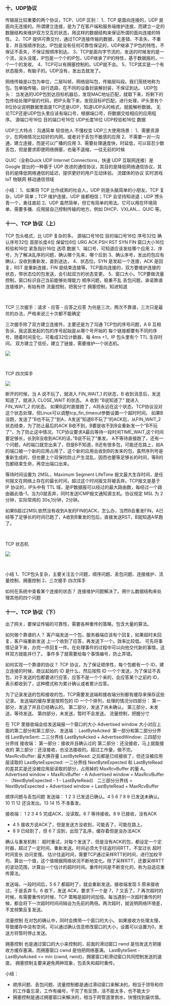 

### 十、UDP协议

传输层比较重要的两个协议，TCP、UDP
区别：
1、TCP 是面向连接的，UDP 是面向无连接的。所谓建立连接，是为了在客户端和服务端维护连接，而建立一定的数据结构来维护双方交互的状态，用这样的数据结构来保证所谓的面向连接的特性。
2、TCP 提供可靠交付，通过TCP连接传输的数据，无差错、不丢失、不重复、并且按顺序到达。IP包是没有任何可靠性保证的，UDP继承了IP包的特性，不保证不丢失，不保证按顺序到达。
3、TCP是面向字节流的，发送的时候发的是一个流，没头没尾，IP包是一个个的IP包，UDP继承了IP的特性，基于数据报的，一个一个的发收。
4、TCP可以有拥塞控制的。UDP就不会。
5、TCP其实是一个有状态服务，有脑子的。UDP没有，发出去就发了。

网络传输是以包为单位，二层叫帧，网络层叫包，传输层叫段。我们笼统地称为包。包单独传输，自行选路，在不同的设备封装解封装，不保证到达。
UDP包头：
当发送的UDP包到达目标机器后，发现MAC地址匹配，就取下来，将剩下的包传给处理IP层的代码，把IP头取下来，发现目标IP匹配，进行处理，IP头里有个8位协议说明数据里面是TCP还是UDP，知道UDP头的格式，就能解析数据。
无论TCP还是UDP包头里应该有端口号，根据端口号，将数据交给相应的应用程序。
源端口号16位  目的端口号16位  UDP长度16位  UDP校验和16位  数据

UDP三大特点：沟通简单 轻信他人 不懂权变
UDP三大使用场景：
1、需要资源少，在网络情况比较好的内网，或者对于丢包不敏感的应用
2、不需要一对一沟通，建立连接，而是可以广播的应用
3、需要处理速度快，时延低，可以容忍少数丢包，但是要求即便网络拥塞，也毫不退缩，一往无前的时候

QUIC（全称Quick UDP Internet Connections，快速 UDP 互联网连接）是 Google 提出的一种基于 UDP 改进的通信协议，其目的是降低网络通信协议，其目的是降低网络通信的延迟，提供更好的用户互动体验。
流媒体的协议
实时游戏
IoT 物联网
移动通信领域

小结：
1、如果将 TCP 比作成熟的社会人，UDP 则是头脑简单的小朋友。TCP 复杂，UDP 简单；TCP 维护连接，UDP 谁都相信；TCP 会坚持知进退；UDP 愣头青一个，勇往直前
2、UDP 虽然简单，但它有简单的用法。它可以用在环境简单、需要多播、应用层自己控制传输的地方。例如 DHCP、VXLAN、、QUIC 等。



### 十一、TCP 协议（上）

TCP 包头格式，比 UDP 复杂的多。
源端口号16位  目的端口号16位  序号32位  确认序号32位  首部长度4位  保留位6位
URG ACK PSH RST SYN FIN   窗口大小16位  校验和16位 紧急指针16位 选项 数据
1、端口号，可知道应该发给哪个应用
2、序号，为了解决乱序的问题，确认哪个先来，哪个后到
3、确认序号，发出的包应有确认，没收到重新发，直到送达，
4、状态位。SYN 是发起一个连接，ACK 是回复，RST 是重新连接，FIN 是结束连接等。TCP面向连接的，双方要维护连接的状态，带状态位的包发送，会引起双方的状态变更。
5、窗口大小。TCP要做流量控制，窗口标识自己当前能够处理能力
顺序问题，稳重不乱
丢包问题，承诺靠谱
连接维护，有始有终
流量控制，把我分寸
拥塞控制，知进知退


<br>

TCP 三次握手：请求 - 应答 - 应答之应答
为何是三次，两次不靠谱，三次只是最优的办法，严格来说三十次都不能确定

三次握手除了双方建立连接外，主要还是为了沟通 TCP包的序号问题，A B 互相告诉，我这面发起的包的序号起始是从哪个号开始的
每个链接都要有不同的序号，随着时间变化，可看成32位计数器，每 4ms +1，IP 包头里有个 TTL 生存时间。
双方建立了信任，建立了链接，需要维护一个状态机。

![](https://github.com/MA806P/ComputerScienceNotes/blob/master/ComputerNetwork/Images/5-Transfer-Connect.jpg)

<br>

TCP 四次挥手

![](https://github.com/MA806P/ComputerScienceNotes/blob/master/ComputerNetwork/Images/5-Transfer-Disconnect.jpg)

断开的时候，当 A 说不玩了，就进入 FIN_WAIT_1 的状态，B 收到消息后，发送知道了。就进入 CLOSE_WAIT 的状态。
A 收到 ”B说知道了“ 就进入 FIN_WAIT_2 的状态。
如果B这时直接跑了，A将永远在这个状态，TCP协议没对这个状态处理，但Linux可以调整tcp_fin_timeout参数设置一个超时时间。
如果B没跑，发送了”B也不玩了“到A，A发送”知道B不玩了“的ACK后，从FIN_WAIT_2状态结束，为了防止最后的ACK B收不到，B要是收不到B会重新发一个”B不玩了“，为了防止这中情况，TCP协议要求A最后等待一段时间TIME_WAIT,这个时间要足够长，长到B没收到ACK的话，”B说不玩了“重发。
A不等待直接跑了，还有一个问题，A的端口就空出来了，但是B不知道，B还有很多包，可能还在路上，如A的端口被一个新的应用占用了，这个新的应用会收到B的发来的包，虽然序列号是重新生成的，但也要上个双保险防止产生混乱，因而也要等足够长的时间，等B的包都结束生命，再空出端口出来。

等待时间设置为 2MSL，Maximum Segment LifeTime 报文最大生存时间，是任何报文在网络上存在的最长时间，超过这个时间报文将被丢弃。TCP报文是基于 IP 协议的，IP头中有 TTL 域，是IP数据报可以经过的最大路由数，每经过一个路由器此值-1，当为0就丢弃，同时发送ICMP报文通知源主机。协议规定 MSL 为 2分钟，实际常用的 30s,1分钟，2分钟。

如果B超过2MSL依然没有收到A发的FIN的ACK，怎么办，当然B会重发FIN，A已经等了足够长的时间已跑了，A收到B重发的包后，直接发送RST，B就知道A早跑了。

<br>

TCP 状态机

![](https://github.com/MA806P/ComputerScienceNotes/blob/master/ComputerNetwork/Images/5-Transfer-status.jpg)

<br>

小结
1、TCP包头复杂，主要关注五个问题，顺序问题、丢包问题、连接维护、流量控制、拥塞控制
2、三次握手  四次挥手

如何在系统中查看某个连接的状态？
连接维护问题解决了。用什么数据结构来处理其他的四个问题




### 十一、TCP 协议（下）
出了网关，要保证传输的可靠性，需要各种重传的策略，包含大量的算法。

如何做个靠谱的人？
客户端发送一个包，服务器端应该有个回复，如果超时未回复，客户端重新发送
上一个收到了应答，再发送下一个。效率比较低。
可先将事情记录下来，办完一件回复一件。在处理事件的过程中可以向他交代新的事情，这样双方就能并行了。
事件多了就需要给每个事情编号，防止弄错。

如何实现一个靠谱的协议？
TCP 协议，为了保证顺序性，每个包都有一个 ID，建立连接的时候，商议起始的 ID 是什么，然后按照 ID 一个个发送，为了保证不丢包，对于发送的包都要进行应答，应答不是一个个来的，会应答某个之前的 ID，表示都收到了，这种模式称为累计确认或者累计应答。

为了记录发送的包和接收的包，TCP需要发送端和接收端分别都有缓存来保存这些记录。
发送端的缓存里是按照包的 ID 一个个排列，处理的情况分四部分：
第一部分，发送了并且已经确认的。
第二部分，发送了尚未确认。
第三部分，未发送，等待发送。
第四部分，未发送，暂时不会发送。
流量控制，把握分寸

在 TCP 里接收端会给发送端报一个窗口的大小 Advertised window 大小对应上面的第二部分和第三部分。
发送端：
LastByteAcked: 第一部分和第二部分分界线
LastByteSent: 二三分界线
LastByteAcked + AdvertisedWindow: 三四部分分界线
接收端：
第一部分：接收并且确认过的
第二部分：还没接收，马上就能接收的
第三部分：还没接收，也没法接收的。超过工作量，做不完。
MaxRcvBuffer: 最大换存量
LastByteRead: 之后都是已经接收了，但还没被应用层读取的
LastByteExpected: 一二分界线
NextByteExpected 和 LastByteRead 的差其实是还没被应用层读取的部分，占用掉的 MaxRcvBuffer 的量 A。
Advertised window = MaxRcvBuffer - A
Advertised window = MaxRcvBuffer - （NextByteExpected - 1 - LastByteRead）
二三部分分界线 = NextByteExpected + Advertised window = LastByteRead + MaxRcvBuffer



顺序问题与丢包问题
发送端：
1 2 3 已发送已确认。4 5 6 7 8 9 已发送未确认。10 11 12 还没发出。13 14 15 不准备发。

接收端：
1 2 3 4 5 完成ACK，没读取。6 7 等待接收。8 9 已接收，没有ACK

* 4 5 接收方说ACK了，但是发送方没收到，可能丢了，可能在路上。
* 8 9 已经到了，但 6 7 没到，出现了乱序，缓存着但是没办法ACK

确认与重发机制：
超时重试，对每个发送了，但是没有ACK的包，都设定一个定时器，超过了一定时间，重新发送。时间必须大于往返时间RTT，不宜过长 超时时间变长 访问变慢。
估计往返时间，需要TCP通过采样RTT的时间，进行加权平均，算出一个值，这个值根据网络状况不断地变化。除了采样RTT，还要采样RTT的波动范围，计算出一个估计的超时时间。重传时间是不断变化的，称为自适应重传算法。

发送端，一段时间后，5 6 7 都超时了，就会重新发送。接收端发现 5 原来接收过，于是丢弃 5，6 收下，发送 ACK，要求下一个是 7，7 又丢了，7 再次超时的时候，有需要重传的时候，TCP 策略是超时间加倍。每当遇到一次超时重传的时候，都会将下一次超时时间间隔设为先前的两倍。两次超时，就说明网络环境差，不宜频繁反复发送。



流量控制
在对包的确认中，同时会携带一个窗口的大小。
如果接收方处理太慢，导致缓存中没有空间，可以通过确认信息修改窗口的大小，设置可以设置为0，发送方将暂时停止发送。

拥塞控制
也是通过窗口的大小来控制的，前面的滑动窗口 rwnd 是怕发送方把接收方缓存塞满，而拥塞窗口 cwnd 是怕把网络塞满。
LastByteSent - LastByteAcked <= min {cwnd, rwnd}，拥塞窗口和滑动窗口共同控制发送的速度。
拥塞控制主要来避免两种现象，包丢失和超时重传。


小结：
* 顺序问题、丢包问题、流量控制都是通过滑动窗口来解决的，相当于领导和你的工作备忘录，工作有编号，干完了有反馈，活不能太多，也不能太少
* 拥塞控制是通过拥塞窗口来解决的，相当于网管道里倒水，快慢找到最优值。






